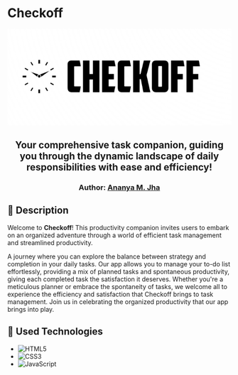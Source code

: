 # Checkoff
<p align="center">
<img src="https://github.com/Ananya-Jha1208/Checkoff/blob/main/public/css/checkoff.png"> 
</p>  
<h2 align="center">
Your comprehensive task companion, guiding you through the dynamic landscape of daily responsibilities with ease and efficiency!
</h2>
<h3 align="center">
    Author: <a href="https://github.com/Ananya-Jha1208">Ananya M. Jha</a>
</h3>

## 🎲 Description

Welcome to **Checkoff**! This productivity companion invites users to embark on an organized adventure through a world of efficient task management and streamlined productivity.

A journey where you can explore the balance between strategy and completion in your daily tasks. Our app allows you to manage your to-do list effortlessly, providing a mix of planned tasks and spontaneous productivity, giving each completed task the satisfaction it deserves. Whether you're a meticulous planner or embrace the spontaneity of tasks, we welcome all to experience the efficiency and satisfaction that Checkoff brings to task management. Join us in celebrating the organized productivity that our app brings into play.


## 🔧 Used Technologies

- ![HTML5](https://img.shields.io/badge/html5-%23E34F26.svg?style=for-the-badge&logo=html5&logoColor=white)
- ![CSS3](https://img.shields.io/badge/css3-%231572B6.svg?style=for-the-badge&logo=css3&logoColor=white) 
- ![JavaScript](https://img.shields.io/badge/javascript-%23323330.svg?style=for-the-badge&logo=javascript&logoColor=%23F7DF1E)
